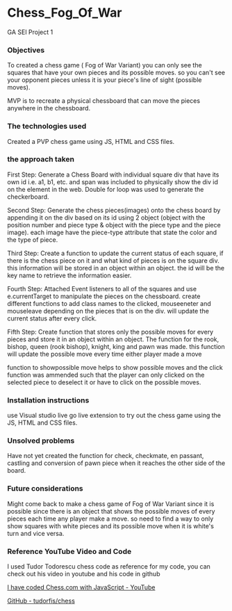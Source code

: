 # Chess_Fog_Of_War
GA SEI Project 1

### Objectives
To created a chess game ( Fog of War Variant) you can only see the squares that have your own pieces and its possible moves. so you can't see your opponent pieces unless it is your piece's line of sight (possible moves).

MVP is to recreate a physical chessboard that can move the pieces  anywhere in the chessboard.

### The technologies used
Created a PVP chess game using JS, HTML and CSS files.

### the approach taken
First Step: 
Generate a Chess Board with individual square div that have its own id i.e. a1, b1, etc. and span was included to physically show the div id on the element in the web. Double for loop was used to generate the checkerboard.

Second Step:
Generate the chess pieces(images) onto the chess board by appending it on the div based on its id using 2 object (object with the position number and piece type & object with the piece type and the piece image). each image have the piece-type attribute that state the color and the type of piece.

Third Step:
Create a function to update the current status of each square, if there is the chess piece on it  and what kind of pieces is on the square div. this information will be stored in an object within an object. the id will be the key name to retrieve the information easier.

Fourth Step:
Attached Event listeners to all of the squares and use e.currentTarget to manipulate the pieces on the chessboard. create different functions to add class names to the clicked, mouseeneter and mouseleave depending on the pieces that is on the div. will update the current status after every click.

Fifth Step:
Create function that stores only the possible moves for every pieces and store it in an object within an object. The function for the rook, bishop, queen (rook bishop), knight, king and pawn was made. this function will update the possible move every time either player made a move

function to showpossible move helps to show possible moves and the click function was ammended such that the player can only clicked on the selected piece to deselect it or have to click on the possible moves.

### Installation instructions
use Visual studio live go live extension to try out the chess game using the JS, HTML and CSS files.

### Unsolved problems

Have not yet created the function for check, checkmate, en passant, castling and conversion of pawn piece when it reaches the other side of the board. 

### Future considerations

Might come back to make a chess game of Fog of War Variant since it is possible since there is an object that shows the possible moves of every pieces each time any player make a move. so need to find a way to only show squares with white pieces and its possible move when it is white's turn and vice versa.

### Reference YouTube Video and Code
I used Tudor Todorescu chess code as reference for my code, you can check out his video in youtube and his code in github

 [I have coded Chess.com with JavaScript - YouTube](https://www.youtube.com/watch?v=aqNvMSuLuE0&t=4039s)
 
 [GitHub - tudorfis/chess](https://github.com/tudorfis/chess)
